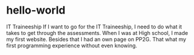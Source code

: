 # hello-world
IT Traineeship
If I want to go for the IT Traineeship, I need to do what it takes to get through the assessments.
When I was at High school, I made my first website. Besides that I had an own page on PP2G. That what my first programming experience without even knowing.
